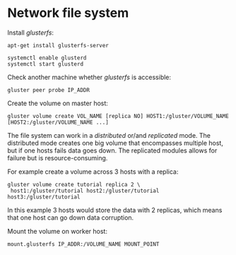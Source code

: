 # Network file system

Install *glusterfs*:
```
apt-get install glusterfs-server

systemctl enable glusterd
systemctl start glusterd
```

Check another machine whether *glusterfs* is accessible:
```
gluster peer probe IP_ADDR
```

Create the volume on master host:
```
gluster volume create VOL_NAME [replica NO] HOST1:/gluster/VOLUME_NAME [HOST2:/gluster/VOLUME_NAME ...]
```

The file system can work in a *distributed* or/and *replicated* mode. The
distributed mode creates one big volume that encompasses multiple host, but if
one hosts fails data goes down. The replicated modules allows for failure but
is resource-consuming.

For example create a volume across 3 hosts with a replica:
```
gluster volume create tutorial replica 2 \
 host1:/gluster/tutorial host2:/gluster/tutorial host3:/gluster/tutorial
```
In this example 3 hosts would store the data with 2 replicas, which means that
one host can go down data corruption.

Mount the volume on worker host:
```
mount.glusterfs IP_ADDR:/VOLUME_NAME MOUNT_POINT
```
